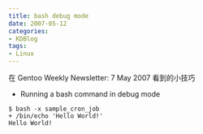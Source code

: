 ```yaml
---
title: bash debug mode
date: 2007-05-12
categories:
- KDBlog
tags:
- Linux
---
```

在 Gentoo Weekly Newsletter: 7 May 2007 看到的小技巧



* Running a bash command in debug mode

```
$ bash -x sample_cron_job
+ /bin/echo 'Hello World!'
Hello World!
```

